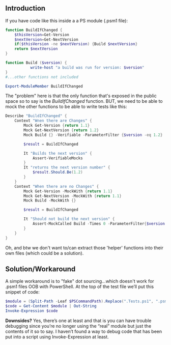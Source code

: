 ## Introduction
If you have code like this inside a a PS module (.psm1 file):
````powershell
function BuildIfChanged {
    $thisVersion=Get-Version
    $nextVersion=Get-NextVersion
    if($thisVersion -ne $nextVersion) {Build $nextVersion}
    return $nextVersion
}

function Build ($version) {
           write-host "a build was run for version: $version"
}
#...other functions not included

Export-ModuleMember BuildIfChanged
````

The "problem" here is that the only function that's exposed in the public space so to say is the *BuildIfChanged* function. BUT, we need to be able to mock the other functions to be able to write tests like this:
````powershell
Describe "BuildIfChanged" {
    Context "Wnen there are Changes" {
        Mock Get-Version {return 1.1}
        Mock Get-NextVersion {return 1.2}
        Mock Build {} -Verifiable -ParameterFilter {$version -eq 1.2}

        $result = BuildIfChanged

        It "Builds the next version" {
            Assert-VerifiableMocks
        }
        It "returns the next version number" {
            $result.Should.Be(1.2)
        }
    }
    Context "When there are no Changes" {
        Mock Get-Version -MockWith {return 1.1}
        Mock Get-NextVersion -MockWith {return 1.1}
        Mock Build -MockWith {}

        $result = BuildIfChanged

        It "Should not build the next version" {
            Assert-MockCalled Build -Times 0 -ParameterFilter{$version -eq 1.1}
        }
    }
}
````

Oh, and btw we don't want to/can extract those 'helper' functions into their own files (which could be a solution).


## Solution/Workaround
A simple workaround is to "fake" dot sourcing...which doesn't work for .psm1 files OOB with PowerShell. 
At the top of the test file we’ll put this snippet of code:

````powershell
$module = (Split-Path -Leaf $PSCommandPath).Replace(".Tests.ps1", ".psm1")
$code = Get-Content $module | Out-String
Invoke-Expression $code
````

**Downsides?**
Yes, there’s one at least and that is you can have trouble debugging since you’re no longer using the “real” module but just the contents of it so to say. I haven’t found a way to debug code that has been put into a script using Invoke-Expression at least.